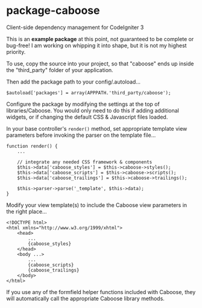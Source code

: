# package-caboose
Client-side dependency management for CodeIgniter 3

This is an **example package** at this point, not guaranteed to be
complete or bug-free! I am working on whipping it into shape, but
it is not my highest priority.

To use, copy the source into your project, so that "caboose" ends up inside the 
"third_party" folder of your application.

Then add the package path to your config/.autoload...
    
    $autoload['packages'] = array(APPPATH.'third_party/caboose');

Configure the package by modifying the settings at the top of libraries/Caboose.
You would only need to do this if adding additional widgets, or if changing
the default CSS & Javascript files loaded.

In your base controller's <code>render()</code> method, set appropriate template
view parameters before invoking the parser on the template file...

    function render() {
        ...

        // integrate any needed CSS framework & components
        $this->data['caboose_styles'] = $this->caboose->styles();
        $this->data['caboose_scripts'] = $this->caboose->scripts();
        $this->data['caboose_trailings'] = $this->caboose->trailings();

        $this->parser->parse('_template', $this->data);
    }

Modify your view template(s) to include the Caboose view parameters in the right place...

    <!DOCTYPE html>
    <html xmlns="http://www.w3.org/1999/xhtml">
        <head>
            ...
            {caboose_styles}
        </head>
        <body ...>
            ...
            {caboose_scripts}
            {caboose_trailings}
        </body>
    </html>

If you use any of the formfield helper functions included with Caboose, they will automatically
call the appropriate Caboose library methods.
